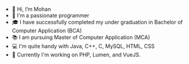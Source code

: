 - 👋 Hi, I’m Mohan
- 👨 I'm a passionate programmer
- 🎓 I have successfully completed my under graduation in Bachelor of Computer Application (BCA)
- 📚 I am pursuing Master of Computer Application (MCA)
- 💻 I'm quite handy with Java, C++, C, MySQL, HTML, CSS
- 🌱 Currently I'm working on PHP, Lumen, and VueJS.
<!---
mohanrcrm/mohanrcrm is a ✨ special ✨ repository because its `README.md` (this file) appears on your GitHub profile.
You can click the Preview link to take a look at your changes.
--->
